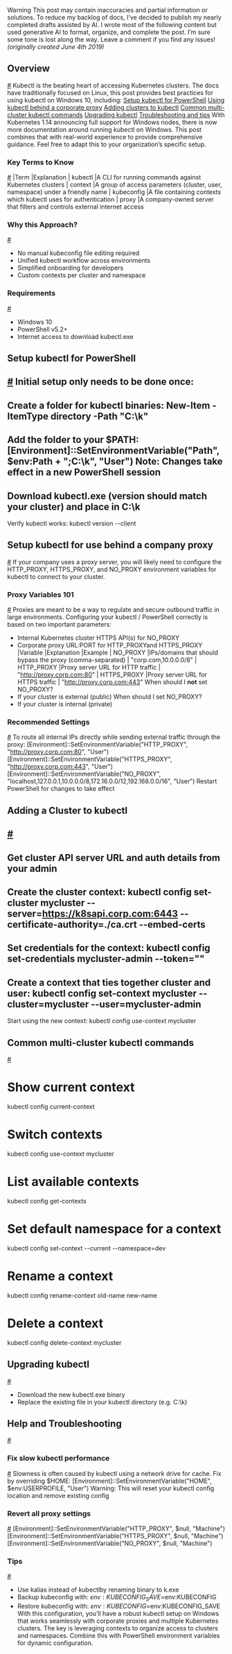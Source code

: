 Warning
This post may contain inaccuracies and partial information or solutions.
To reduce my backlog of docs, I’ve decided to publish my nearly completed drafts assisted by AI.
I wrote most of the following content but used generative AI to format, organize, and complete the post. I’m sure some tone is lost along the way.
Leave a comment if you find any issues!
*(originally created June 4th 2019)*
## Overview
[#](#overview)
Kubectl is the beating heart of accessing Kubernetes clusters. The docs have traditionally focused on Linux, this post provides best practices for using kubectl on Windows 10, including:
[Setup kubectl for PowerShell](#setup-kubectl-for-powershell) [Using kubectl behind a corporate proxy](#setup-kubectl-for-use-behind-a-company-proxy) [Adding clusters to kubectl](#adding-a-cluster-to-kubectl) [Common multi-cluster kubectl commands](#common-multi-cluster-kubectl-commands) [Upgrading kubectl](#upgrading-kubectl) [Troubleshooting and tips](#help-and-troubleshooting)
With Kubernetes 1.14 announcing full support for Windows nodes, there is now more documentation around running kubectl on Windows. This post combines that with real-world experience to provide comprehensive guidance. Feel free to adapt this to your organization’s specific setup.
### Key Terms to Know
[#](#key-terms-to-know)
|Term
|Explanation
|
kubectl
|A CLI for running commands against Kubernetes clusters
|
context
|A group of access parameters (cluster, user, namespace) under a friendly name
|
kubeconfig
|A file containing contexts which kubectl uses for authentication
|
proxy
|A company-owned server that filters and controls external internet access
### Why this Approach?
[#](#why-this-approach)
- No manual kubeconfig file editing required
- Unified kubectl workflow across environments
- Simplified onboarding for developers
- Custom contexts per cluster and namespace
### Requirements
[#](#requirements)
- Windows 10
- PowerShell v5.2+
- Internet access to download kubectl.exe
## Setup kubectl for PowerShell
[#](#setup-kubectl-for-powershell)
Initial setup only needs to be done once:
-
Create a folder for kubectl binaries:
New-Item -ItemType directory -Path "C:\k"
-
Add the folder to your $PATH:
[Environment]::SetEnvironmentVariable("Path", $env:Path + ";C:\k", "User")
Note: Changes take effect in a new PowerShell session
-
Download kubectl.exe (version should match your cluster) and place in C:\k
-
Verify kubectl works:
kubectl version --client
## Setup kubectl for use behind a company proxy
[#](#setup-kubectl-for-use-behind-a-company-proxy)
If your company uses a proxy server, you will likely need to configure the
HTTP_PROXY,
HTTPS_PROXY, and
NO_PROXY environment variables for kubectl to connect to your cluster.
### Proxy Variables 101
[#](#proxy-variables-101)
Proxies are meant to be a way to regulate and secure outbound traffic in large environments. Configuring your
kubectl / PowerShell correctly is based on two important parameters:
- Internal Kubernetes cluster HTTPS API(s) for
NO_PROXY
- Corporate proxy URL:PORT for
HTTP_PROXYand
HTTPS_PROXY
|Variable
|Explanation
|Example
|
NO_PROXY
|IPs/domains that should bypass the proxy (comma-separated)
|
"corp.com,10.0.0.0/8"
|
HTTP_PROXY
|Proxy server URL for HTTP traffic
|
"http://proxy.corp.com:80"
|
HTTPS_PROXY
|Proxy server URL for HTTPS traffic
|
"http://proxy.corp.com:443"
When should I
**not** set
NO_PROXY?
- If your cluster is external (public)
When should I set
NO_PROXY?
- If your cluster is internal (private)
### Recommended Settings
[#](#recommended-settings)
To route all internal IPs directly while sending external traffic through the proxy:
[Environment]::SetEnvironmentVariable("HTTP_PROXY", "http://proxy.corp.com:80", "User")
[Environment]::SetEnvironmentVariable("HTTPS_PROXY", "http://proxy.corp.com:443", "User")
[Environment]::SetEnvironmentVariable("NO_PROXY", "localhost,127.0.0.1,10.0.0.0/8,172.16.0.0/12,192.168.0.0/16", "User")
Restart PowerShell for changes to take effect
## Adding a Cluster to kubectl
[#](#adding-a-cluster-to-kubectl)
-
Get cluster API server URL and auth details from your admin
-
Create the cluster context:
kubectl config set-cluster mycluster --server=https://k8sapi.corp.com:6443 --certificate-authority=./ca.crt --embed-certs
-
Set credentials for the context:
kubectl config set-credentials mycluster-admin --token="<bearer token here>"
-
Create a context that ties together cluster and user:
kubectl config set-context mycluster --cluster=mycluster --user=mycluster-admin
-
Start using the new context:
kubectl config use-context mycluster
## Common multi-cluster kubectl commands
[#](#common-multi-cluster-kubectl-commands)
# Show current context
kubectl config current-context
# Switch contexts
kubectl config use-context mycluster
# List available contexts
kubectl config get-contexts
# Set default namespace for a context
kubectl config set-context --current --namespace=dev
# Rename a context
kubectl config rename-context old-name new-name
# Delete a context
kubectl config delete-context mycluster
## Upgrading kubectl
[#](#upgrading-kubectl)
- Download the new kubectl.exe binary
- Replace the existing file in your kubectl directory (e.g. C:\k)
## Help and Troubleshooting
[#](#help-and-troubleshooting)
### Fix slow kubectl performance
[#](#fix-slow-kubectl-performance)
Slowness is often caused by kubectl using a network drive for cache. Fix by overriding $HOME:
[Environment]::SetEnvironmentVariable("HOME", $env:USERPROFILE, "User")
Warning: This will reset your kubectl config location and remove existing config
### Revert all proxy settings
[#](#revert-all-proxy-settings)
[Environment]::SetEnvironmentVariable("HTTP_PROXY", $null, "Machine")
[Environment]::SetEnvironmentVariable("HTTPS_PROXY", $null, "Machine")
[Environment]::SetEnvironmentVariable("NO_PROXY", $null, "Machine")
### Tips
[#](#tips)
- Use
kalias instead of
kubectlby renaming binary to k.exe
- Backup kubeconfig with:
$env:KUBECONFIG_SAVE=$env:KUBECONFIG
- Restore kubeconfig with:
$env:KUBECONFIG=$env:KUBECONFIG_SAVE
With this configuration, you’ll have a robust kubectl setup on Windows that works seamlessly with corporate proxies and multiple Kubernetes clusters. The key is leveraging contexts to organize access to clusters and namespaces. Combine this with PowerShell environment variables for dynamic configuration.